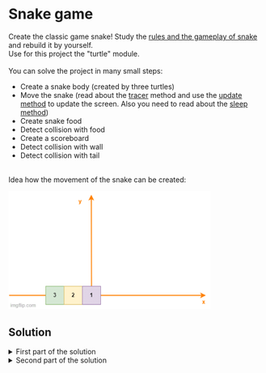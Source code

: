 # Snake game

Create the classic game snake! Study the [rules and the gameplay of snake](https://de.wikipedia.org/wiki/Snake_(Computerspiel)) and rebuild it by yourself.<br>
Use for this project the "turtle" module.
<br>
<br>
You can solve the project in many small steps:
- Create a snake body (created by three turtles)
- Move the snake (read about the [tracer](https://docs.python.org/3/library/turtle.html#turtle.tracer) method and use the [update method](https://docs.python.org/3/library/turtle.html#turtle.update) to update the screen. Also you need to read about the [sleep method](https://docs.python.org/3/library/time.html#time.sleep))
- Create snake food
- Detect collision with food
- Create a scoreboard
- Detect collision with wall
- Detect collision with tail
<br>
Idea how the movement of the snake can be created:

<p align="left">
<img src="https://github.com/Olexandr-Andriyenko/Python-learning-path/blob/main/illustrations/img41.gif" width="400">
<p>  

## Solution
  
<details>
 <summary>First part of the solution</summary>
  
<br>
  
This is the `main.py` file:

```python
# Modules
from turtle import Screen, Turtle
import time  # Simple module to use delay
# ----------------------------------------------- #
# Settings
# ----------------------------------------------- #
# Create objects
screen = Screen()
# Set up the screen
screen.setup(width=600, height=600)
screen.bgcolor("black")
screen.title("My Snake Game")
# Turn the turtle animation off and set a delay for update drawings
screen.tracer(0)
# ----------------------------------------------- #
# Create a snake body
# ----------------------------------------------- #
# A turtle has a dimension of 20x20, our snake will consist of 3 squares
segment_1 = Turtle()
# Set attributes of the "square"
segment_1.color("white")
segment_1.shape(name="square")
segment_1.penup()

segment_2 = Turtle()
# Set attributes of the "square"
segment_2.color("white")
segment_2.shape(name="square")
segment_2.penup()
segment_2.goto(x=-20, y=0)

segment_3 = Turtle()
# Set attributes of the "square"
segment_3.color("white")
segment_3.shape(name="square")
segment_3.penup()
segment_3.goto(x=-40, y=0)

# Note: Try to use a for loop to create the three segments! You will get less code.
# ----------------------------------------------- #
# Move the snake
# ----------------------------------------------- #
# Create a list with all segments
snake_body = [segment_1, segment_2, segment_3]

# Create a variable to check if the game is on or not
game_is_on = True
# As long as the game is on, the snake will move forward
while game_is_on:
    # Update the settings like tracer or speed
    # After this update we will se a change in our screen, if we don't update the screen
    # we will see no changes because tracer is off (screen.tracer(0))
    screen.update()
    time.sleep(0.1)  # Play with the time to understand how tracer works (0.1s are enough to update the display)
    # We tell the computer to do something, then we update the screen and show the results (we update the screen
    # every time if we move our segments)
    # for segment in snake_body: # Activate to test moving forward
        # segment.forward(20) # Activate to test moving forward

    # Implementation of the movement like inside the gif
    # Alle the segments will "follow" the first segment!
    for segment in range(len(snake_body) - 1, 0, -1):
        new_x = snake_body[segment - 1].xcor()
        new_y = snake_body[segment - 1].ycor()
        snake_body[segment].goto(new_x, new_y)
    snake_body[0].fd(20)
    # To turn the snake we have just to turn the first segment inside the snake body
    # Examples
    snake_body[0].left(90)

screen.exitonclick()

```
  
</details>
  
  
<details>
 <summary>Second part of the solution</summary>
  
<br>
Now we rebuild the first solution to get a more OOP organisation! 
<br>
  
This is the `main.py` file:

```python
# Modules
from turtle import Screen
from snake import Snake
import time  # Simple module to use delay
# ----------------------------------------------- #
# Settings
# ----------------------------------------------- #
# Create objects
screen = Screen()
# Set up the screen
screen.setup(width=600, height=600)
screen.bgcolor("black")
screen.title("My Snake Game")
# Turn the turtle animation off and set a delay for update drawings
screen.tracer(0)
# Create the snake object from our own class
snake = Snake()

# Create a variable to check if the game is on or not
game_is_on = True
# As long as the game is on, the snake will move forward
while game_is_on:
    # Update the screen every 0.1 second!
    screen.update()
    time.sleep(0.1)
    # Every time the screen get refreshed, the snake have to move forward
    snake.move()

screen.exitonclick()

```
  
<br>
  
This is the `snake.py` file:
  
```python
from turtle import Turtle

# Create a list of the starting position (this is a constant, so we have tu use capital letter)
STARTING_POSITION = [(0, 0), (-20, 0), (-40, 0)]
# Constant with the distance, which the snake can move
DISTANCE = 20


class Snake:
    def __init__(self):
        # Use the starting position coordinates to create the snake body
        self.snake_body = []
        self.create_snake()

    # ----------------------------------------------- #
    # Create a snake body
    # ----------------------------------------------- #
    def create_snake(self):
        # This time we will create the snake body by using a for loop
        for position in STARTING_POSITION:
            new_segment = Turtle("square")
            new_segment.color("white")
            new_segment.penup()
            new_segment.goto(position)
            self.snake_body.append(new_segment)

    # ----------------------------------------------- #
    # Move the snake
    # ----------------------------------------------- #
    def move(self):
        # Implementation of the movement like inside the gif
        for segment in range(len(self.snake_body) - 1, 0, -1):
            new_x = self.snake_body[segment - 1].xcor()
            new_y = self.snake_body[segment - 1].ycor()
            self.snake_body[segment].goto(new_x, new_y)
        self.snake_body[0].fd(DISTANCE)
  
```
  
</details>
